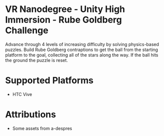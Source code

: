 # VR Nanodegree - Unity High Immersion - Rube Goldberg Challenge
Advance through 4 levels of increasing difficulty by solving physics-based puzzles. Build Rube Goldberg contraptions to get the ball from the starting platform to the goal, collecting all of the stars along the way. If the ball hits the ground the puzzle is reset.

# Supported Platforms
* HTC Vive

# Attributions
* Some assets from a-despres

